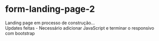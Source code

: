 # form-landing-page-2

Landing page em processo de construção... <br> Updates feitas - Necessário adicionar JavaScript e terminar o responsivo com bootstrap

